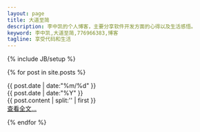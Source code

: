 ```yaml
---
layout: page
title: 大道至简
description: 李中凯的个人博客，主要分享软件开发方面的心得以及生活感悟。
keyword: 李中凯,大道至简,776966383,博客
tagline: 享受代码和生活
---
```

{% include JB/setup %}

{% for post in site.posts %}
<div class = "card">
		<div  class = "date_label">
			<div class="day_month">
      			{{ post.date | date:"%m/%d" }}
      			</div>
      			<div class="year">
      			{{ post.date | date:"%Y" }}
      			</div>
      		</div> 
		{{ post.content | split:'<!--break-->' | first }}
	<div class = "read_more">
		<a class="fa fa-link" href="{{ BASE_PATH }}{{ post.url }}">  查看全文&hellip;</a>
	</div>
	
</div>

{% endfor %}

